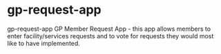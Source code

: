 # gp-request-app

gp-request-app
GP Member Request App - this app allows members to enter facility/services requests and to vote for requests they would most like to have implemented.

